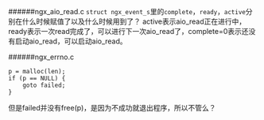 ######ngx_aio_read.c
`struct ngx_event_s`里的`complete`，`ready`，`active`分别在什么时候赋值了以及什么时候用到了？
active表示aio_read正在进行中，ready表示一次read完成了，可以进行下一次aio_read了，complete=0表示还没有启动aio_read，可以启动aio_read。

######ngx_errno.c

    p = malloc(len);
    if (p == NULL) {
        goto failed;
    }
    
但是failed并没有free(p)，是因为不成功就退出程序，所以不管么？